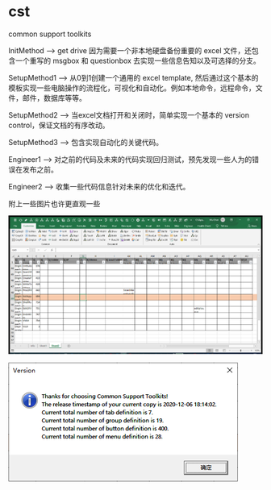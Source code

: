 # cst
common support toolkits

InitMethod --> get drive 因为需要一个非本地硬盘备份重要的 excel 文件，还包含一个重写的 msgbox 和 questionbox 去实现一些信息告知以及可选择的分支。

SetupMethod1 --> 从0到1创建一个通用的 excel template, 然后通过这个基本的模板实现一些电脑操作的流程化，可视化和自动化。例如本地命令，远程命令，文件，邮件，数据库等等。

SetupMethod2 --> 当excel文档打开和关闭时，简单实现一个基本的 version control，保证文档的有序改动。

SetupMethod3 --> 包含实现自动化的关键代码。

Engineer1 --> 对之前的代码及未来的代码实现回归测试，预先发现一些人为的错误在发布之前。

Engineer2 --> 收集一些代码信息针对未来的优化和迭代。

附上一些图片也许更直观一些

![template.png](template.png "template.png")

![ver.png](ver.png "ver.png")
